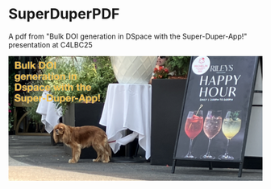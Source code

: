 # SuperDuperPDF
A pdf from "Bulk DOI generation in DSpace with the Super-Duper-App!" presentation at C4LBC25

![screenshot](superduper.png)
